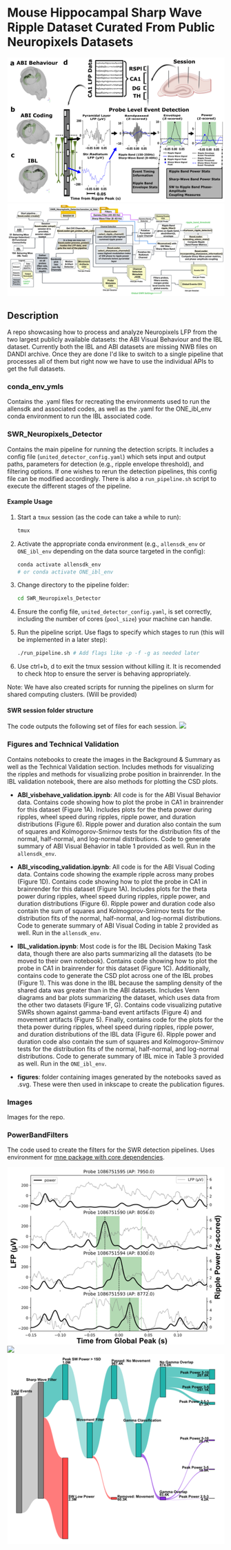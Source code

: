 # Mouse Hippocampal Sharp Wave Ripple Dataset Curated From Public Neuropixels Datasets

![](Images/figure_one_revised.png)
![](Images/SupplementalSWRDetectorWorkflow.png)

## Description
A repo showcasing how to process and analyze Neuropixels LFP from the two largest publicly available datasets: the ABI Visual Behaviour and the IBL dataset.  Currently both the IBL and ABI datasets are missing NWB files on DANDI archive.  Once they are done I'd like to switch to a single pipeline that processes all of them but right now we have to use the individual APIs to get the full datasets.

### conda_env_ymls

Contains the .yaml files for recreating the environments used to run the allensdk and associated codes, as well as the .yaml for the ONE_ibl_env conda environment to run the IBL associated code.

### SWR_Neuropixels_Detector

Contains the main pipeline for running the detection scripts. It includes a config file (`united_detector_config.yaml`) which sets input and output paths, parameters for detection (e.g., ripple envelope threshold), and filtering options. If one wishes to rerun the detection pipelines, this config file can be modified accordingly. There is also a `run_pipeline.sh` script to execute the different stages of the pipeline.

#### Example Usage
1. Start a `tmux` session (as the code can take a while to run):
    ```bash
    tmux
    ```

2. Activate the appropriate conda environment (e.g., `allensdk_env` or `ONE_ibl_env` depending on the data source targeted in the config):
    ```bash
    conda activate allensdk_env 
    # or conda activate ONE_ibl_env
    ```

3. Change directory to the pipeline folder:
    ```bash
    cd SWR_Neuropixels_Detector
    ```

4. Ensure the config file, `united_detector_config.yaml`, is set correctly, including the number of cores (`pool_size`) your machine can handle.

5. Run the pipeline script. Use flags to specify which stages to run (this will be implemented in a later step):
    ```bash
    ./run_pipeline.sh # Add flags like -p -f -g as needed later
    ```

6.  Use ctrl+b, d to exit the tmux session without killing it. It is recomended to check htop to ensure the server is behaving appropriately.

Note:  We have also created scripts for running the pipelines on slurm for shared computing clusters.  (Will be provided)

#### SWR session folder structure

The code outputs the following set of files for each session.
![](Images/figure_3_SWR_Dataset_v3.png)

### Figures and Technical Validation

Contains notebooks to create the images in the Background & Summary as well as the Technical Validation section. Includes methods for visualizing the ripples and methods for visualizing probe position in brainrender. In the IBL validation notebook, there are also methods for plotting the CSD plots.

- **ABI_visbehave_validation.ipynb**: All code is for the ABI Visual Behavior data. Contains code showing how to plot the probe in CA1 in brainrender for this dataset (Figure 1A). Includes plots for the theta power during ripples, wheel speed during ripples, ripple power, and duration distributions (Figure 6). Ripple power and duration also contain the sum of squares and Kolmogorov-Smirnov tests for the distribution fits of the normal, half-normal, and log-normal distributions.  Code to generate summary of ABI Visual Behavior in table 1 provided as well.  Run in the `allensdk_env`.

- **ABI_viscoding_validation.ipynb**: All code is for the ABI Visual Coding data. Contains code showing the example ripple across many probes (Figure 1D). Contains code showing how to plot the probe in CA1 in brainrender for this dataset (Figure 1A). Includes plots for the theta power during ripples, wheel speed during ripples, ripple power, and duration distributions (Figure 6). Ripple power and duration code also contain the sum of squares and Kolmogorov-Smirnov tests for the distribution fits of the normal, half-normal, and log-normal distributions.  Code to generate summary of ABI Visual Coding in table 2 provided as well.  Run in the `allensdk_env`.

- **IBL_validation.ipynb**: Most code is for the IBL Decision Making Task data, though there are also parts summarizing all the datasets (to be moved to their own notebook). Contains code showing how to plot the probe in CA1 in brainrender for this dataset (Figure 1C). Additionally, contains code to generate the CSD plot across one of the IBL probes (Figure 1). This was done in the IBL because the sampling density of the shared data was greater than in the ABI datasets. Includes Venn diagrams and bar plots summarizing the dataset, which uses data from the other two datasets (Figure 1F, G). Contains code visualizing putative SWRs shown against gamma-band event artifacts (Figure 4) and movement artifacts (Figure 5). Finally, contains code for the plots for the theta power during ripples, wheel speed during ripples, ripple power, and duration distributions of the IBL data (Figure 6). Ripple power and duration code also contain the sum of squares and Kolmogorov-Smirnov tests for the distribution fits of the normal, half-normal, and log-normal distributions.  Code to generate summary of IBL mice in Table 3 provided as well.  Run in the `ONE_ibl_env`.

- **figures**: folder containing images generated by the notebooks saved as .svg.  These were then used in inkscape to create the publication figures.

### Images

Images for the repo.

### PowerBandFilters

The code used to create the filters for the SWR detection pipelines.  Uses environment for [mne package with core dependencies](https://mne.tools/stable/install/manual_install.html#installing-mne-python-with-core-dependencies).

![](Images/Figure4_version2_global_event_4_session_1086410738_id_2250.png)
![](Images/Figure_5_MI_selection.png)
![](Images/v2_real_data_filtering_sankey.png)
